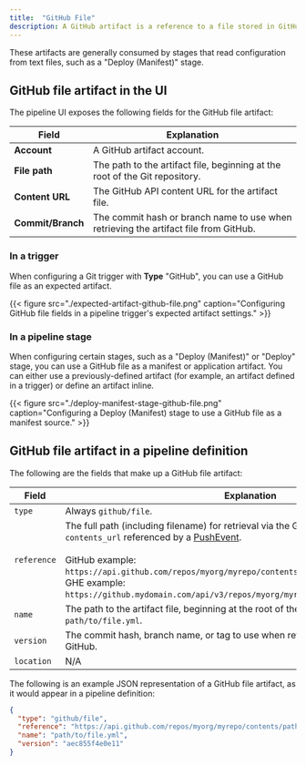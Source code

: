 ```yaml
---
title:  "GitHub File"
description: A GitHub artifact is a reference to a file stored in GitHub or GitHub Enterprise.
---
```


These artifacts are generally
consumed by stages that read configuration from text files, such as a "Deploy
(Manifest)" stage.

## GitHub file artifact in the UI

The pipeline UI exposes the following fields for the GitHub file artifact:

<table>
  <thead>
    <tr>
      <th>Field</th>
      <th>Explanation</th>
    </tr>
  </thead>
  <tbody>
    <tr>
      <td><strong>Account</strong></td>
      <td>A GitHub artifact account.</td>
    </tr>
    <tr>
      <td><strong>File path</strong></td>
      <td>The path to the artifact file, beginning at the root of the Git repository.</td>
    </tr>
    <tr>
      <td><strong>Content URL</strong></td>
      <td>The GitHub API content URL for the artifact file.</td>
    </tr>
    <tr>
      <td><strong>Commit/Branch</strong></td>
      <td>The commit hash or branch name to use when retrieving the artifact file from GitHub.</td>
    </tr>
  </tbody>
</table>

### In a trigger

When configuring a Git trigger with __Type__ "GitHub", you can use a GitHub file
as an expected artifact.

{{< figure src="./expected-artifact-github-file.png" caption="Configuring GitHub file fields in a pipeline trigger's expected artifact settings." >}}

### In a pipeline stage

When configuring certain stages, such as a "Deploy (Manifest)" or "Deploy"
stage, you can use a GitHub file as a manifest or application artifact. You can
either use a previously-defined artifact (for example, an artifact defined in a
trigger) or define an artifact inline.

{{< figure src="./deploy-manifest-stage-github-file.png" caption="Configuring a Deploy (Manifest) stage to use a GitHub file as a manifest source." >}}

## GitHub file artifact in a pipeline definition

The following are the fields that make up a GitHub file artifact:

| Field | Explanation |
|-|-----------|
| `type` | Always `github/file`. |
| `reference` |  The full path (including filename) for retrieval via the GitHub API. This is the `contents_url` referenced by a [PushEvent](https://developer.github.com/v3/activity/events/types/#pushevent). <br /><br />GitHub example: `https://api.github.com/repos/myorg/myrepo/contents/path/to/file.yml`. <br />GHE example: `https://github.mydomain.com/api/v3/repos/myorg/myrepo/contents/path/to/file.yml`. |
| `name` | The path to the artifact file, beginning at the root of the Git repository. Example: `path/to/file.yml`. |
| `version` | The commit hash, branch name, or tag to use when retrieving the artifact file from GitHub. |
| `location` | N/A |

The following is an example JSON representation of a GitHub file artifact, as it
would appear in a pipeline definition:

```json
{
  "type": "github/file",
  "reference": "https://api.github.com/repos/myorg/myrepo/contents/path/to/file.yml",
  "name": "path/to/file.yml",
  "version": "aec855f4e0e11"
}
```
